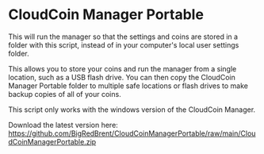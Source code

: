 # CloudCoin Manager Portable

This will run the manager so that the settings and coins are stored in a folder with this script, instead of in your computer's local user settings folder.

This allows you to store your coins and run the manager from a single location, such as a USB flash drive.
You can then copy the CloudCoin Manager Portable folder to multiple safe locations or flash drives to make backup copies of all of your coins.

This script only works with the windows version of the CloudCoin Manager.

Download the latest version here:
https://github.com/BigRedBrent/CloudCoinManagerPortable/raw/main/CloudCoinManagerPortable.zip

